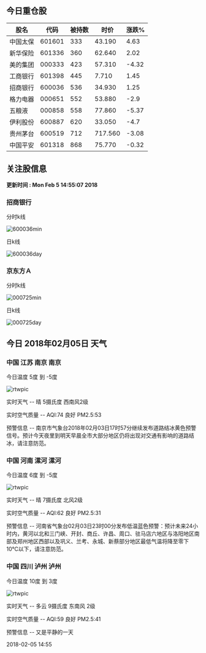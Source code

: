 
## 今日重仓股 

|股名|代码|被持数|时价|涨跌%|
|---|---|---|---|---|
|中国太保|601601|333|43.190|4.63|
|新华保险|601336|360|62.640|2.02|
|美的集团|000333|423|57.310|-4.32|
|工商银行|601398|445|7.710|1.45|
|招商银行|600036|536|34.930|1.25|
|格力电器|000651|552|53.880|-2.9|
|五粮液|000858|558|77.860|-5.37|
|伊利股份|600887|620|33.050|-4.7|
|贵州茅台|600519|712|717.560|-3.08|
|中国平安|601318|868|75.770|-0.32|

## 关注股信息
**更新时间 : Mon Feb  5 14:55:07 2018**
### 招商银行 
分时k线

![600036min](http://image.sinajs.cn/newchart/min/n/sh600036.gif)

日k线

![600036day](http://image.sinajs.cn/newchart/daily/n/sh600036.gif)

### 京东方Ａ 
分时k线

![000725min](http://image.sinajs.cn/newchart/min/n/sz000725.gif)

日k线

![000725day](http://image.sinajs.cn/newchart/daily/n/sz000725.gif)
## 今日 2018年02月05日 天气
### 中国 江苏 南京 南京

今日温度 5度 到 -5度

![rtwpic](http://app1.showapi.com/weather/icon/day/00.png)

实时天气 -- 晴 5摄氏度 西南风2级

实时空气质量 -- AQI:74 良好 PM2.5:53

预警信息 -- 南京市气象台2018年02月03日17时57分继续发布道路结冰黄色预警信号。预计今天夜里到明天早晨全市大部分地区仍将出现对交通有影响的道路结冰，请注意防范。
    
### 中国 河南 漯河 漯河

今日温度 6度 到 -5度

![rtwpic](http://app1.showapi.com/weather/icon/day/00.png)

实时天气 -- 晴 7摄氏度 北风2级

实时空气质量 -- AQI:62 良好 PM2.5:31

预警信息 -- 河南省气象台02月03日23时00分发布低温蓝色预警：预计未来24小时内，黄河以北和三门峡、开封、商丘、许昌、周口、驻马店六地区与洛阳地区南部及郑州地区西部以及巩义、兰考、永城、新蔡部分地区最低气温将降至零下10℃以下，请注意防范。
    
### 中国 四川 泸州 泸州

今日温度 10度 到 3度

![rtwpic](http://app1.showapi.com/weather/icon/day/01.png)

实时天气 -- 多云 9摄氏度 东南风 2级

实时空气质量 -- AQI:59 良好 PM2.5:41

预警信息 -- 又是平静的一天
    
2018-02-05 14:55